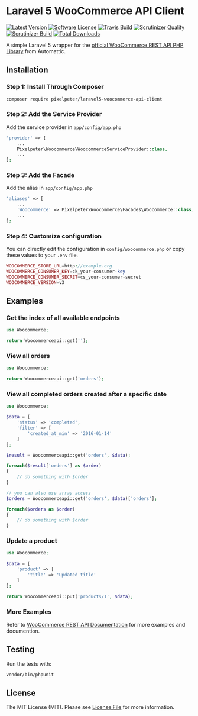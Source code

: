 # Laravel 5 WooCommerce API Client

[![Latest Version](https://img.shields.io/github/release/pixelpeter/laravel5-woocommerce-api-client.svg?style=flat-square)](https://github.com/pixelpeter/laravel5-woocommerce-api-client/releases)
[![Software License](https://img.shields.io/badge/license-MIT-brightgreen.svg?style=flat-square)](LICENSE.md)
[![Travis Build](https://img.shields.io/travis/pixelpeter/laravel5-woocommerce-api-client/master.svg?style=flat-square)](https://travis-ci.org/pixelpeter/laravel5-woocommerce-api-client)
[![Scrutinizer Quality](https://img.shields.io/scrutinizer/g/pixelpeter/laravel5-woocommerce-api-client.svg?style=flat-square)](https://scrutinizer-ci.com/g/pixelpeter/laravel5-woocommerce-api-client)
[![Scrutinizer Build](https://img.shields.io/scrutinizer/build/g/pixelpeter/laravel5-woocommerce-api-client.svg?style=flat-square)](https://scrutinizer-ci.com/g/pixelpeter/laravel5-woocommerce-api-client)
[![Total Downloads](https://img.shields.io/packagist/dt/pixelpeter/laravel5-woocommerce-api-client.svg?style=flat-square)](https://packagist.org/packages/pixelpeter/laravel5-woocommerce-api-client)

A simple Laravel 5 wrapper for the [official WooCommerce REST API PHP Library](https://github.com/woothemes/wc-api-php) from Automattic.

## Installation

### Step 1: Install Through Composer
``` bash
composer require pixelpeter/laravel5-woocommerce-api-client
```

### Step 2: Add the Service Provider
Add the service provider in `app/config/app.php`
```php
'provider' => [
    ...
    Pixelpeter\Woocommerce\WoocommerceServiceProvider::class,
    ...
];
```

### Step 3: Add the Facade
Add the alias in `app/config/app.php`
```php
'aliases' => [
    ...
    'Woocommerce' => Pixelpeter\Woocommerce\Facades\Woocommerce::class,
    ...
];
```

### Step 4: Customize configuration
You can directly edit the configuration in `config/woocommerce.php` or copy these values to your `.env` file.
```php
WOOCOMMERCE_STORE_URL=http://example.org
WOOCOMMERCE_CONSUMER_KEY=ck_your-consumer-key
WOOCOMMERCE_CONSUMER_SECRET=cs_your-consumer-secret
WOOCOMMERCE_VERSION=v3
```

## Examples

### Get the index of all available endpoints
```php
use Woocommerce;

return Woocommerceapi::get('');
```

### View all orders
```php
use Woocommerce;

return Woocommerceapi::get('orders');
```

### View all completed orders created after a specific date
```php
use Woocommerce;

$data = [
    'status' => 'completed',
    'filter' => [
        'created_at_min' => '2016-01-14'
    ]
];

$result = Woocommerceapi::get('orders', $data);

foreach($result['orders'] as $order)
{
    // do something with $order
}

// you can also use array access
$orders = Woocommerceapi::get('orders', $data)['orders'];

foreach($orders as $order)
{
    // do something with $order
}

```

### Update a product
```php
use Woocommerce;

$data = [
    'product' => [
        'title' => 'Updated title'
    ]
];

return Woocommerceapi::put('products/1', $data);
```

### More Examples
Refer to [WooCommerce REST API Documentation](woothemes.github.io/woocommerce-rest-api-docs/) for more examples and documention.

## Testing
Run the tests with:
```bash
vendor/bin/phpunit
```

## License

The MIT License (MIT). Please see [License File](LICENSE.md) for more information.
